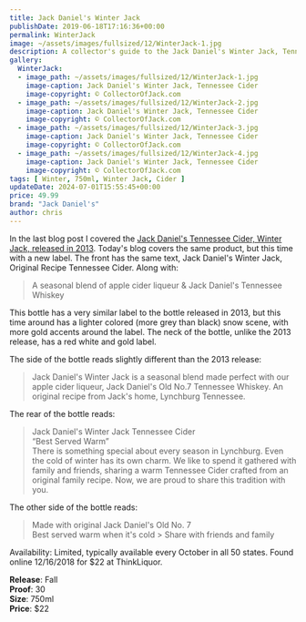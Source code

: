 ```yaml
---
title: Jack Daniel's Winter Jack
publishDate: 2019-06-18T17:16:36+00:00
permalink: WinterJack
image: ~/assets/images/fullsized/12/WinterJack-1.jpg
description: A collector's guide to the Jack Daniel's Winter Jack, Tennessee Cider
gallery:
  WinterJack:
  - image_path: ~/assets/images/fullsized/12/WinterJack-1.jpg
    image-caption: Jack Daniel's Winter Jack, Tennessee Cider
    image-copyright: © CollectorOfJack.com
  - image_path: ~/assets/images/fullsized/12/WinterJack-2.jpg
    image-caption: Jack Daniel's Winter Jack, Tennessee Cider
    image-copyright: © CollectorOfJack.com
  - image_path: ~/assets/images/fullsized/12/WinterJack-3.jpg
    image-caption: Jack Daniel's Winter Jack, Tennessee Cider
    image-copyright: © CollectorOfJack.com
  - image_path: ~/assets/images/fullsized/12/WinterJack-4.jpg
    image-caption: Jack Daniel's Winter Jack, Tennessee Cider
    image-copyright: © CollectorOfJack.com
tags: [ Winter, 750ml, Winter Jack, Cider ]
updateDate: 2024-07-01T15:55:45+00:00
price: 49.99
brand: "Jack Daniel's"
author: chris
---
```

In the last blog post I covered the [Jack Daniel's Tennessee Cider, Winter Jack, released in 2013](/WinterJack2013). Today's blog covers the same product, but this time with a new label. The front has the same text, Jack Daniel's Winter Jack, Original Recipe Tennessee Cider. Along with:   

> A seasonal blend of apple cider liqueur &amp; Jack Daniel's Tennessee Whiskey   
   
This bottle has a very similar label to the bottle released in 2013, but this time around has a lighter colored (more grey than black) snow scene, with more gold accents around the label. The neck of the bottle, unlike the 2013 release, has a red white and gold label.   
 
The side of the bottle reads slightly different than the 2013 release:   

> Jack Daniel's Winter Jack is a seasonal blend made perfect with our apple cider liqueur, Jack Daniel's Old No.7 Tennessee Whiskey. An original recipe from Jack's home, Lynchburg Tennessee.   
   
The rear of the bottle reads:   

> Jack Daniel's Winter Jack Tennessee Cider  
> “Best Served Warm”   
> There is something special about every season in Lynchburg. Even the cold of winter has its own charm. We like to spend it gathered with family and friends, sharing a warm Tennessee Cider crafted from an original family recipe. Now, we are proud to share this tradition with you.
   
The other side of the bottle reads:   

> Made with original Jack Daniel's Old No. 7   
> Best served warm when it's cold > Share with friends and family   
   
Availability: Limited, typically available every October in all 50 states. Found online 12/16/2018 for $22 at ThinkLiquor.   

**Release**: Fall   
**Proof**: 30   
**Size**: 750ml  
**Price**: $22   

